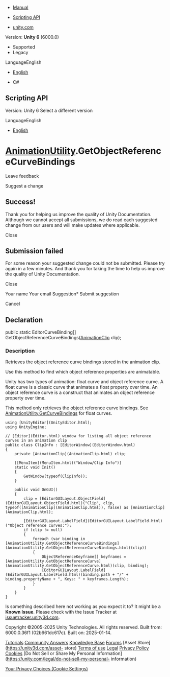 [ ]()

  * [Manual](../Manual/index.html)
  * [Scripting API](../ScriptReference/index.html)

  * [unity.com](https://unity.com/)

Version: **Unity 6** (6000.0)

  * Supported
  * Legacy

LanguageEnglish

  * [English]()

  * C#

[ ](https://docs.unity3d.com)

## Scripting API

Version: Unity 6 Select a different version

LanguageEnglish

  * [English]()

#  [AnimationUtility](AnimationUtility.html).GetObjectReferenceCurveBindings

Leave feedback

Suggest a change

## Success!

Thank you for helping us improve the quality of Unity Documentation. Although
we cannot accept all submissions, we do read each suggested change from our
users and will make updates where applicable.

Close

## Submission failed

For some reason your suggested change could not be submitted. Please <a>try
again</a> in a few minutes. And thank you for taking the time to help us
improve the quality of Unity Documentation.

Close

Your name Your email Suggestion* Submit suggestion

Cancel

[ ]()

## Declaration

public static EditorCurveBinding[]
GetObjectReferenceCurveBindings([AnimationClip](AnimationClip.html) clip);

### Description

Retrieves the object reference curve bindings stored in the animation clip.

Use this method to find which object reference properties are animatable.  
  
Unity has two types of animation: float curve and object reference curve. A
float curve is a classic curve that animates a float property over time. An
object reference curve is a construct that animates an object reference
property over time.  
  
This method only retrieves the object reference curve bindings. See
[AnimationUtility.GetCurveBindings](AnimationUtility.GetCurveBindings.html)
for float curves.

    
    
    using [UnityEditor](UnityEditor.html);
    using UnityEngine;  
      
    // [Editor](Editor.html) window for listing all object reference curves in an animation clip
    public class ClipInfo : [EditorWindow](EditorWindow.html)
    {
        private [AnimationClip](AnimationClip.html) clip;  
      
        [[MenuItem](MenuItem.html)("Window/Clip Info")]
        static void Init()
        {
            GetWindow(typeof(ClipInfo));
        }  
      
        public void OnGUI()
        {
            clip = [EditorGUILayout.ObjectField](EditorGUILayout.ObjectField.html)("Clip", clip, typeof([AnimationClip](AnimationClip.html)), false) as [AnimationClip](AnimationClip.html);  
      
            [EditorGUILayout.LabelField](EditorGUILayout.LabelField.html)("Object reference curves:");
            if (clip != null)
            {
                foreach (var binding in [AnimationUtility.GetObjectReferenceCurveBindings](AnimationUtility.GetObjectReferenceCurveBindings.html)(clip))
                {
                    ObjectReferenceKeyframe[] keyframes = [AnimationUtility.GetObjectReferenceCurve](AnimationUtility.GetObjectReferenceCurve.html)(clip, binding);
                    [EditorGUILayout.LabelField](EditorGUILayout.LabelField.html)(binding.path + "/" + binding.propertyName + ", Keys: " + keyframes.Length);
                }
            }
        }
    }
    

Is something described here not working as you expect it to? It might be a
**Known Issue**. Please check with the Issue Tracker at
[issuetracker.unity3d.com](https://issuetracker.unity3d.com).

Copyright ©2005-2025 Unity Technologies. All rights reserved. Built from:
6000.0.36f1 (02b661dc617c). Built on: 2025-01-14.

[Tutorials](https://unity3d.com/learn) [Community
Answers](https://answers.unity3d.com) [Knowledge
Base](https://support.unity3d.com/hc/en-us)
[Forums](https://forum.unity3d.com) [Asset Store](https://unity3d.com/asset-
store) [Terms of use](https://docs.unity3d.com/Manual/TermsOfUse.html)
[Legal](https://unity.com/legal) [Privacy
Policy](https://unity.com/legal/privacy-policy)
[Cookies](https://unity.com/legal/cookie-policy) [Do Not Sell or Share My
Personal Information](https://unity.com/legal/do-not-sell-my-personal-
information)

[Your Privacy Choices (Cookie Settings)](javascript:void\(0\);)

